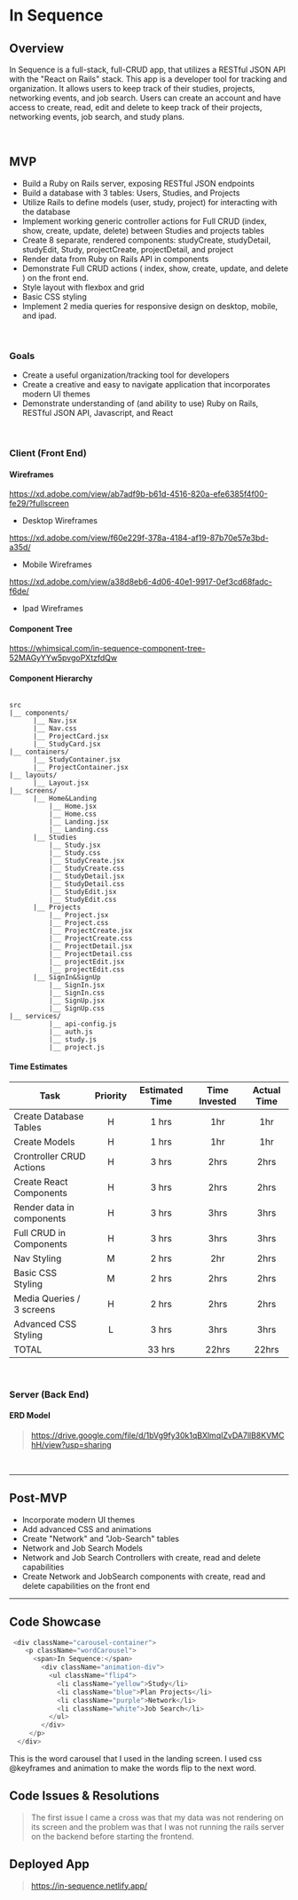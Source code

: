 # In Sequence

## Overview

In Sequence is a full-stack, full-CRUD app, that utilizes a RESTful JSON API with the "React on Rails" stack. This app is a developer tool for tracking and organization. It allows users to keep track of their studies, projects, networking events, and job search. Users can create an account and have access to create, read, edit and delete to keep track of their projects, networking events, job search, and study plans.

<br>

## MVP

- Build a Ruby on Rails server, exposing RESTful JSON endpoints
- Build a database with 3 tables: Users, Studies, and Projects
- Utilize Rails to define models (user, study, project) for interacting with the database
- Implement working generic controller actions for Full CRUD (index, show, create, update, delete) between Studies and projects tables
- Create 8 separate, rendered components: studyCreate, studyDetail, studyEdit, Study, projectCreate, projectDetail, and project
- Render data from Ruby on Rails API in components
- Demonstrate Full CRUD actions ( index, show, create, update, and delete ) on the front end.
- Style layout with flexbox and grid
- Basic CSS styling
- Implement 2 media queries for responsive design on desktop, mobile, and ipad.

<br>

### Goals

- Create a useful organization/tracking tool for developers
- Create a creative and easy to navigate application that incorporates modern UI themes
- Demonstrate understanding of (and ability to use) Ruby on Rails, RESTful JSON API, Javascript, and React

<br>

### Client (Front End)

#### Wireframes

https://xd.adobe.com/view/ab7adf9b-b61d-4516-820a-efe6385f4f00-fe29/?fullscreen

- Desktop Wireframes

https://xd.adobe.com/view/f60e229f-378a-4184-af19-87b70e57e3bd-a35d/

- Mobile Wireframes

https://xd.adobe.com/view/a38d8eb6-4d06-40e1-9917-0ef3cd68fadc-f6de/

- Ipad Wireframes

#### Component Tree

https://whimsical.com/in-sequence-component-tree-52MAGyYYw5pvgoPXtzfdQw

#### Component Hierarchy

```structure

src
|__ components/
      |__ Nav.jsx
      |__ Nav.css
      |__ ProjectCard.jsx
      |__ StudyCard.jsx
|__ containers/
      |__ StudyContainer.jsx
      |__ ProjectContainer.jsx
|__ layouts/
      |__ Layout.jsx
|__ screens/
      |__ Home&Landing
          |__ Home.jsx
          |__ Home.css
          |__ Landing.jsx
          |__ Landing.css
      |__ Studies
          |__ Study.jsx
          |__ Study.css
          |__ StudyCreate.jsx
          |__ StudyCreate.css
          |__ StudyDetail.jsx
          |__ StudyDetail.css
          |__ StudyEdit.jsx
          |__ StudyEdit.css
      |__ Projects
          |__ Project.jsx
          |__ Project.css
          |__ ProjectCreate.jsx
          |__ ProjectCreate.css
          |__ ProjectDetail.jsx
          |__ ProjectDetail.css
          |__ projectEdit.jsx
          |__ projectEdit.css
      |__ SignIn&SignUp
          |__ SignIn.jsx
          |__ SignIn.css
          |__ SignUp.jsx
          |__ SignUp.css
|__ services/
          |__ api-config.js
          |__ auth.js
          |__ study.js
          |__ project.js

```

#### Time Estimates

| Task                      | Priority | Estimated Time | Time Invested | Actual Time |
| ------------------------- | :------: | :------------: | :-----------: | :---------: |
| Create Database Tables    |    H     |     1 hrs      |      1hr      |     1hr     |
| Create Models             |    H     |     1 hrs      |      1hr      |     1hr     |
| Crontroller CRUD Actions  |    H     |     3 hrs      |     2hrs      |    2hrs     |
| Create React Components   |    H     |     3 hrs      |     2hrs      |    2hrs     |
| Render data in components |    H     |     3 hrs      |     3hrs      |    3hrs     |
| Full CRUD in Components   |    H     |     3 hrs      |     3hrs      |    3hrs     |
| Nav Styling               |    M     |     2 hrs      |      2hr      |    2hrs     |
| Basic CSS Styling         |    M     |     2 hrs      |     2hrs      |    2hrs     |
| Media Queries / 3 screens |    H     |     2 hrs      |     2hrs      |    2hrs     |
| Advanced CSS Styling      |    L     |     3 hrs      |     3hrs      |    3hrs     |
| TOTAL                     |          |     33 hrs     |     22hrs     |    22hrs    |

<br>

### Server (Back End)

#### ERD Model

> https://drive.google.com/file/d/1bVg9fy30k1qBXlmqIZvDA7llB8KVMChH/view?usp=sharing

<br>

---

## Post-MVP

- Incorporate modern UI themes
- Add advanced CSS and animations
- Create "Network" and "Job-Search" tables
- Network and Job Search Models
- Network and Job Search Controllers with create, read and delete capabilities
- Create Network and JobSearch components with create, read and delete capabilities on the front end

---

## Code Showcase

```Javascript
 <div className="carousel-container">
    <p className="wordCarousel">
      <span>In Sequence:</span>
        <div className="animation-div">
          <ul className="flip4">
            <li className="yellow">Study</li>
            <li className="blue">Plan Projects</li>
            <li className="purple">Network</li>
            <li className="white">Job Search</li>
          </ul>
        </div>
     </p>
  </div>
```
This is the word carousel that I used in the landing screen. I used css @keyframes and animation to make the words flip to the next word.

## Code Issues & Resolutions

> The first issue I came a cross was that my data was not rendering on its screen and the problem was that I was not running the rails server on the backend before starting the frontend.

## Deployed App

> https://in-sequence.netlify.app/
